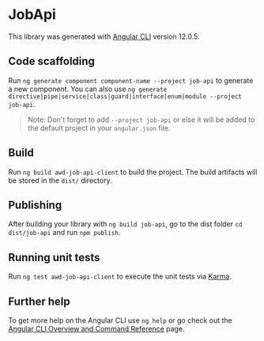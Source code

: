 # JobApi

This library was generated with [Angular CLI](https://github.com/angular/angular-cli) version 12.0.5.

## Code scaffolding

Run `ng generate component component-name --project job-api` to generate a new component. You can also use `ng generate directive|pipe|service|class|guard|interface|enum|module --project job-api`.

> Note: Don't forget to add `--project job-api` or else it will be added to the default project in your `angular.json` file.

## Build

Run `ng build awd-job-api-client` to build the project. The build artifacts will be stored in the `dist/` directory.

## Publishing

After building your library with `ng build job-api`, go to the dist folder `cd dist/job-api` and run `npm publish`.

## Running unit tests

Run `ng test awd-job-api-client` to execute the unit tests via [Karma](https://karma-runner.github.io).

## Further help

To get more help on the Angular CLI use `ng help` or go check out the [Angular CLI Overview and Command Reference](https://angular.io/cli) page.
